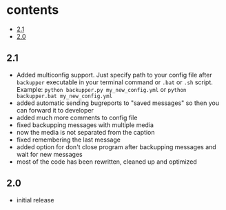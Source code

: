 # contents

- [2.1](#21)
- [2.0](#20)

## 2.1

- Added multiconfig support. Just specify path to your config file after `backupper` executable in your terminal command or `.bat` or `.sh` script. Example: `python backupper.py my_new_config.yml` or `python backupper.bat my_new_config.yml`
- added automatic sending bugreports to "saved messages" so then you can forward it to developer
- added much more comments to config file
- fixed backupping messages with multiple media
- now the media is not separated from the caption
- fixed remembering the last message
- added option for don't close program after backupping messages and wait for new messages
- most of the code has been rewritten, cleaned up and optimized

## 2.0

- initial release

